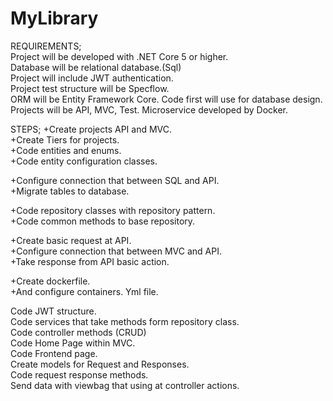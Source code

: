 # MyLibrary
  REQUIREMENTS;                                                                                                                
 Project will be developed with .NET Core 5 or higher.                                                                       
 Database will be relational database.(Sql)                                                                                  
 Project will include JWT authentication.                                                                                     
 Project test structure will be Specflow.                                                                                     
 ORM will be Entity Framework Core. Code first will use for database design.                                                  
 Projects will be API, MVC, Test. Microservice developed by Docker.                                                           

   STEPS;
 +Create projects API and MVC.        
 +Create Tiers for projects.          
 +Code entities and enums.              
 +Code entity configuration classes.         
                                                           
 +Configure connection that between SQL and API.                    
 +Migrate tables to database.                              
                                                               
 +Code repository classes with repository pattern.            
 +Code common methods to base repository.                        
                                                                     
 +Create basic request at API.                                     
 +Configure connection that between MVC and API.                
 +Take response from API basic action.                           
                                                                                                                              
 +Create dockerfile.                                                                                                          
 +And configure containers. Yml file.                                                                                             
                                                                                                                              
 Code JWT structure.                                                                                                              
 Code services that take methods form repository class.                 
 Code controller methods (CRUD)                                      
 Code Home Page within MVC.                                         
 Code Frontend page.                                               
 Create models for Request and Responses.                                 
 Code request response methods.                                         
 Send data with viewbag that using at controller actions.                                                              